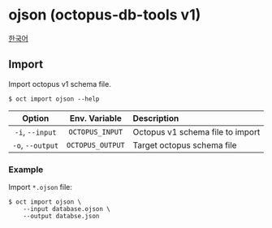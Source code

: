 # ojson (octopus-db-tools v1)

[한국어](kr/ojson.md)

## Import

Import octopus v1 schema file.

```shell
$ oct import ojson --help
```

|      Option      |  Env. Variable   | Description                      |
| :--------------: | :--------------: | :------------------------------- |
| `-i`, `--input`  | `OCTOPUS_INPUT`  | Octopus v1 schema file to import |
| `-o`, `--output` | `OCTOPUS_OUTPUT` | Target octopus schema file       |

### Example

Import `*.ojson` file:

```shell
$ oct import ojson \
    --input database.ojson \
    --output databse.json
```
